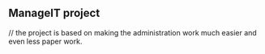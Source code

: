 ## ManageIT project
// the project is based on making the administration work much easier and even less paper work. 

